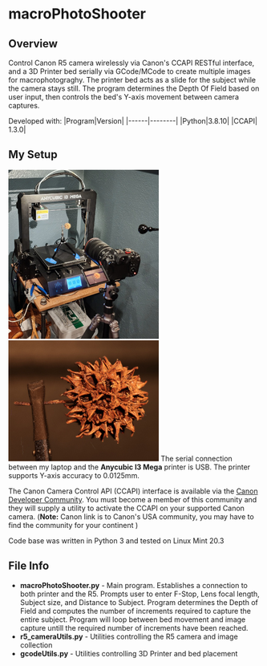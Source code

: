 # macroPhotoShooter

## Overview
Control Canon R5 camera wirelessly via Canon's CCAPI RESTful interface, and a 3D Printer bed serially via GCode/MCode to create multiple images for macrophotograghy. The printer bed acts as a slide for the subject while the camera stays still. The program determines the Depth Of Field based on user input, then controls the bed's Y-axis movement between camera captures.

Developed with:
|Program|Version|
|------|--------|
|Python|3.8.10|
|CCAPI| 1.3.0|

## My Setup
![my setup](images/macroSetup_1_300w.jpg) ![nut pic](images/dt_output2_1_104_300w.jpg)
The serial connection between my laptop and the **Anycubic I3 Mega** printer is USB. The printer supports Y-axis accuracy to 0.0125mm.

The Canon Camera Control API (CCAPI) interface is available via the [Canon Developer Community](https://developercommunity.usa.canon.com/s/). You must become a member of this community and they will supply a utility to activate the CCAPI on your supported Canon camera. (**Note:** Canon link is to Canon's USA community, you may have to find the community for your continent )

Code base was written in Python 3 and tested on Linux Mint 20.3

## File Info
- **macroPhotoShooter.py** - Main program. Establishes a connection to both printer and the R5. Prompts user to enter F-Stop, Lens focal length, Subject size, and Distance to Subject. Program determines the Depth of Field and computes the number of increments required to capture the entire subject. Program will loop between bed movement and image capture untill the required number of increments have been reached.
- **r5_cameraUtils.py** - Utilities controlling the R5 camera and image collection
- **gcodeUtils.py** - Utilities controlling 3D Printer and bed placement
